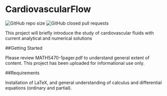 # CardiovascularFlow
![GitHub repo size](https://img.shields.io/github/repo-size/shanyboy1/raceRecorder?color=red&style=flat-square)
![GitHub closed pull requests](https://img.shields.io/github/issues-pr-closed/shanyboy1/raceRecorder?color=green&style=flat-square)

This project will briefly introduce the study of cardiovascular fluids with current analytical and numerical solutions

##Getting Started

Please review MATH5470-1pager.pdf to understand general extent of content. This project has been uploaded for informational use only. 

##Requirements

Installation of LaTeX, and general understanding of calculus and differential equations (ordinary and partial). 